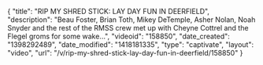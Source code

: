 {
    "title": "RIP MY SHRED STICK: LAY DAY FUN IN DEERFIELD",
    "description": "Beau Foster, Brian Toth, Mikey DeTemple, Asher Nolan, Noah Snyder and the rest of the RMSS crew met up with Cheyne Cottrel and the Flegel groms for some wake...",
    "videoid": "158850",
    "date_created": "1398292489",
    "date_modified": "1418181335",
    "type": "captivate",
    "layout": "video",
    "url": "\/v\/rip-my-shred-stick-lay-day-fun-in-deerfield\/158850"
}
